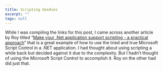 ```yaml
---
title: Scripting Goodies
excerpt: ""
tags: null
---
```

<div class="Section1"> While I was compiling the links for this post, I came across another article by Roy titled &ldquo;<a href="http://weblogs.asp.net/rosherove/articles/DotNetScripting.aspx" target="_blank">Make your .Net application support scripting - a practical approach</a>&rdquo; that is a great example of how to use the tried and true Microsoft Script Control in a .NET application.
  I had thought about using scripting a while back but decided against it due to the complexity. But I hadn&rsquo;t thought of using the Microsoft Script Control to accomplish it. Roy on the other had did just that.
</div>